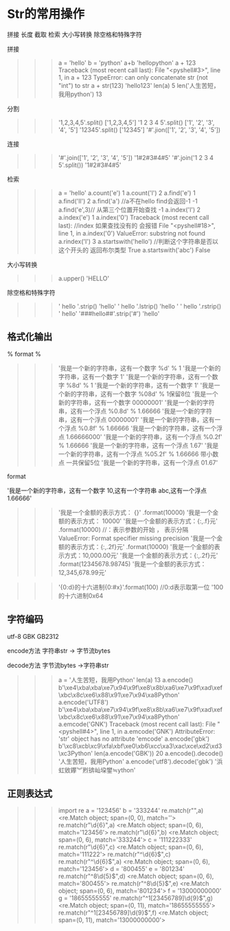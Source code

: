 # Str的常用操作

拼接 长度 截取 检索 大小写转换  除空格和特殊字符

拼接

>>> a = 'hello'
>>> b = 'python'
>>> a+b
'hellopython'
>>> a + 123
Traceback (most recent call last):
  File "<pyshell#3>", line 1, in <module>
    a + 123
TypeError: can only concatenate str (not "int") to str
>>> a + str(123)
'hello123'
>>> len(a)
5
>>> len('人生苦短，我用python')
13

分割

>>> '1,2,3,4,5'.split()
['1,2,3,4,5']
>>> '1 2 3 4 5'.split()
['1', '2', '3', '4', '5']
>>> '12345'.split()
['12345']
>>> '#'.jion(['1', '2', '3', '4', '5'])

连接

>>> '#'.join(['1', '2', '3', '4', '5'])
'1#2#3#4#5'
>>> '#'.join('1 2 3 4 5'.split())
'1#2#3#4#5'

检索

>>> a = 'hello'
>>> a.count('e')
1
>>> a.count('l')
2
>>> a.find('e')
1
>>> a.find('ll')
2
>>> a.find('a')   //a不在hello  find会返回-1
-1
>>> a.find('e',3)// 从第三个位置开始查找
-1
>>> a.index('l')
2
>>> a.index('e')
1
>>> a.index('0')
Traceback (most recent call last):  //index 如果查找没有的 会报错
  File "<pyshell#18>", line 1, in <module>
    a.index('0')
ValueError: substring not found
>>> a.rindex('l')
3
>>> a.startswith('hello')   //判断这个字符串是否以这个开头的   返回布尔类型
True
>>> a.startswith('abc')
False

大小写转换
>>> a.upper()
'HELLO'

除空格和特殊字符

>>> '     hello     '.strip()
'hello'
>>> '     hello     '.lstrip()
'hello     '
>>> '     hello     '.rstrip()
'     hello'
>>> '###hello##'.strip('#')
'hello'

## 格式化输出

%     format
%

>>> '我是一个新的字符串，这有一个数字 %d' % 1
'我是一个新的字符串，这有一个数字 1'
>>> '我是一个新的字符串，这有一个数字 %8d' % 1
'我是一个新的字符串，这有一个数字        1'
>>> '我是一个新的字符串，这有一个数字 %08d' % 1保留8位
'我是一个新的字符串，这有一个数字 00000001'
>>> '我是一个新的字符串，这有一个浮点 %0.8d' % 1.66666
'我是一个新的字符串，这有一个浮点 00000001'
>>> '我是一个新的字符串，这有一个浮点 %0.8f' % 1.66666
'我是一个新的字符串，这有一个浮点 1.66666000'
>>> '我是一个新的字符串，这有一个浮点 %0.2f' % 1.66666
'我是一个新的字符串，这有一个浮点 1.67'
>>> '我是一个新的字符串，这有一个浮点 %05.2f' % 1.66666  带小数点 一共保留5位
'我是一个新的字符串，这有一个浮点 01.67'

format

'我是一个新的字符串，这有一个数字 10,这有一个字符串 abc,这有一个浮点1.66666'
>>> '我是一个金额的表示方式： {}' .format(10000)
'我是一个金额的表示方式： 10000'
    '我是一个金额的表示方式：{:,.f}元' .format(10000)  //：表示参数的开始    ，  表示分隔   
ValueError: Format specifier missing precision
>>> '我是一个金额的表示方式：{:,.2f}元' .format(10000)
'我是一个金额的表示方式：10,000.00元'
>>> '我是一个金额的表示方式：{:,.2f}元' .format(12345678.98745)
'我是一个金额的表示方式：12,345,678.99元'


>>> '{0:d}的十六进制{0:#x}'.format(100)   //0:d表示取第一位
'100的十六进制0x64

## 字符编码

utf-8  GBK GB2312

encode方法 字符串str -> 字节流bytes

decode方法 字节流bytes ->字符串str

>>> a = '人生苦短，我用Python'
>>> len(a)
13
>>> a.encode()
b'\xe4\xba\xba\xe7\x94\x9f\xe8\x8b\xa6\xe7\x9f\xad\xef\xbc\x8c\xe6\x88\x91\xe7\x94\xa8Python'
>>> a.encode('UTF8')
b'\xe4\xba\xba\xe7\x94\x9f\xe8\x8b\xa6\xe7\x9f\xad\xef\xbc\x8c\xe6\x88\x91\xe7\x94\xa8Python'
>>> a.emcode('GNK')
Traceback (most recent call last):
  File "<pyshell#4>", line 1, in <module>
    a.emcode('GNK')
AttributeError: 'str' object has no attribute 'emcode'
>>> a.encode('gbk')
b'\xc8\xcb\xc9\xfa\xbf\xe0\xb6\xcc\xa3\xac\xce\xd2\xd3\xc3Python'
>>> len(a.encode('GBK'))
20
>>> a.encode().decode()
'人生苦短，我用Python'
>>> a.encode('utf8').decode('gbk')
'浜虹敓鑻︾煭锛屾垜鐢≒ython'





## 正则表达式

>>> import re
>>> a = '123456'
>>> b = '333244'
>>> re.match(r"",a)
>>> <re.Match object; span=(0, 0), match=''>
>>> re.match(r"\d{6}",a)
>>> <re.Match object; span=(0, 6), match='123456'>
>>> re.match(r"\d{6}",b)
>>> <re.Match object; span=(0, 6), match='333244'>
>>> c = '111222333'
>>> re.match(r"\d{6}",c)
>>> <re.Match object; span=(0, 6), match='111222'>
>>> re.match(r"^\d{6}$",c)
>>> re.match(r"^\d{6}$",a)
>>> <re.Match object; span=(0, 6), match='123456'>
>>> d = '800455'
>>> e = '801234'
>>> re.match(r"^8\d{5}$",d)
>>> <re.Match object; span=(0, 6), match='800455'>
>>> re.match(r"^8\d{5}$",e)
>>> <re.Match object; span=(0, 6), match='801234'>
>>> f = '13000000000'
>>> g = '18655555555'
>>> re.match(r"^1[23456789]\d{9}$",g)
>>> <re.Match object; span=(0, 11), match='18655555555'>
>>> re.match(r"^1[23456789]\d{9}$",f)
>>> <re.Match object; span=(0, 11), match='13000000000'>